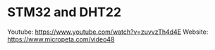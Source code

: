 # STM32 and DHT22
Youtube: https://www.youtube.com/watch?v=zuvvzTh4d4E
Website: https://www.micropeta.com/video48
